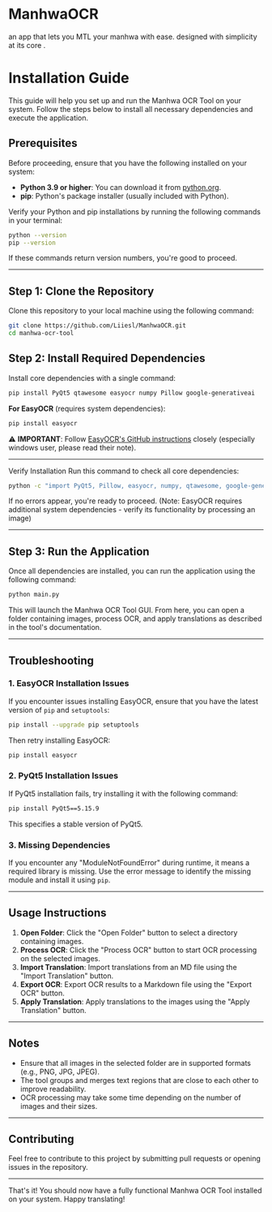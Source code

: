 # ManhwaOCR
an app that lets you MTL your manhwa with ease. designed with simplicity at its core .

# Installation Guide

This guide will help you set up and run the Manhwa OCR Tool on your system. Follow the steps below to install all necessary dependencies and execute the application.

## Prerequisites

Before proceeding, ensure that you have the following installed on your system:

- **Python 3.9 or higher**: You can download it from [python.org](https://www.python.org/downloads/).
- **pip**: Python's package installer (usually included with Python).

Verify your Python and pip installations by running the following commands in your terminal:

```bash
python --version
pip --version
```

If these commands return version numbers, you're good to proceed.

---

## Step 1: Clone the Repository

Clone this repository to your local machine using the following command:

```bash
git clone https://github.com/Liiesl/ManhwaOCR.git
cd manhwa-ocr-tool
```

## Step 2: Install Required Dependencies

Install core dependencies with a single command:
```bash
pip install PyQt5 qtawesome easyocr numpy Pillow google-generativeai
```

**For EasyOCR** (requires system dependencies):
```bash
pip install easyocr
```
⚠️ **IMPORTANT**: Follow [EasyOCR's GitHub instructions](https://github.com/JaidedAI/EasyOCR#installation) closely (especially windows user, please read their note).

---

Verify Installation
Run this command to check all core dependencies:

```bash
python -c "import PyQt5, Pillow, easyocr, numpy, qtawesome, google-generativeai; print('All dependencies installed successfully!')"
```
If no errors appear, you're ready to proceed.
(Note: EasyOCR requires additional system dependencies - verify its functionality by processing an image)

---

## Step 3: Run the Application

Once all dependencies are installed, you can run the application using the following command:

```bash
python main.py
```

This will launch the Manhwa OCR Tool GUI. From here, you can open a folder containing images, process OCR, and apply translations as described in the tool's documentation.

---

## Troubleshooting

### 1. EasyOCR Installation Issues

If you encounter issues installing EasyOCR, ensure that you have the latest version of `pip` and `setuptools`:

```bash
pip install --upgrade pip setuptools
```

Then retry installing EasyOCR:

```bash
pip install easyocr
```

### 2. PyQt5 Installation Issues

If PyQt5 installation fails, try installing it with the following command:

```bash
pip install PyQt5==5.15.9
```

This specifies a stable version of PyQt5.

### 3. Missing Dependencies

If you encounter any "ModuleNotFoundError" during runtime, it means a required library is missing. Use the error message to identify the missing module and install it using `pip`.

---

## Usage Instructions

1. **Open Folder**: Click the "Open Folder" button to select a directory containing images.
2. **Process OCR**: Click the "Process OCR" button to start OCR processing on the selected images.
3. **Import Translation**: Import translations from an MD file using the "Import Translation" button.
4. **Export OCR**: Export OCR results to a Markdown file using the "Export OCR" button.
5. **Apply Translation**: Apply translations to the images using the "Apply Translation" button.

---

## Notes

- Ensure that all images in the selected folder are in supported formats (e.g., PNG, JPG, JPEG).
- The tool groups and merges text regions that are close to each other to improve readability.
- OCR processing may take some time depending on the number of images and their sizes.

---

## Contributing

Feel free to contribute to this project by submitting pull requests or opening issues in the repository.

---

That's it! You should now have a fully functional Manhwa OCR Tool installed on your system. Happy translating!
